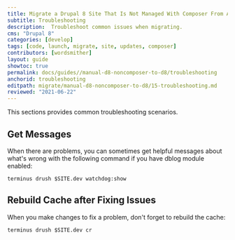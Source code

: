 ```yaml
---
title: Migrate a Drupal 8 Site That Is Not Managed With Composer From Another Platform
subtitle: Troubleshooting
description:  Troubleshoot common issues when migrating.
cms: "Drupal 8"
categories: [develop]
tags: [code, launch, migrate, site, updates, composer]
contributors: [wordsmither]
layout: guide
showtoc: true
permalink: docs/guides//manual-d8-noncomposer-to-d8/troubleshooting
anchorid: troubleshooting
editpath: migrate/manual-d8-noncomposer-to-d8/15-troubleshooting.md
reviewed: "2021-06-22"
---
```


This sections provides common troubleshooting scenarios.

## Get Messages

When there are problems, you can sometimes get helpful messages about what's wrong with the following command if you have dblog module enabled:

```bash{promptUser: user}
terminus drush $SITE.dev watchdog:show
```

## Rebuild Cache after Fixing Issues

When you make changes to fix a problem, don't forget to rebuild the cache:

```bash{promptUser: user}
terminus drush $SITE.dev cr
```

<Partial file="drupal-9/troubleshooting.md" />
